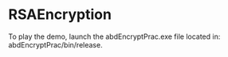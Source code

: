 # RSAEncryption
To play the demo, launch the abdEncryptPrac.exe file located in: abdEncryptPrac/bin/release.
